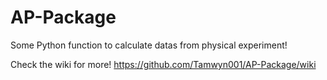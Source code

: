 # AP-Package
Some Python function to calculate datas from physical experiment!

Check the wiki for more!
https://github.com/Tamwyn001/AP-Package/wiki
